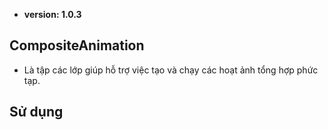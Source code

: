 - **version: 1.0.3**
## CompositeAnimation
- Là tập các lớp giúp hỗ trợ việc tạo và chạy các hoạt ảnh tổng hợp phức tạp.

## Sử dụng

```lua

```
```lua

```

```